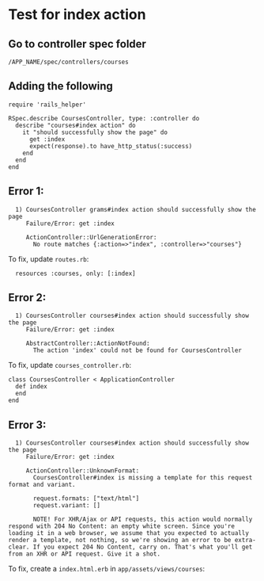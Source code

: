 # Test for index action

## Go to controller spec folder

```
/APP_NAME/spec/controllers/courses
```

## Adding the following
```
require 'rails_helper'

RSpec.describe CoursesController, type: :controller do
  describe "courses#index action" do
    it "should successfully show the page" do
      get :index
      expect(response).to have_http_status(:success)
    end
  end
end
```


## Error 1:
```
  1) CoursesController grams#index action should successfully show the page
     Failure/Error: get :index
     
     ActionController::UrlGenerationError:
       No route matches {:action=>"index", :controller=>"courses"}
```

To fix, update `routes.rb`:

```
  resources :courses, only: [:index]
```

## Error 2:

```
  1) CoursesController courses#index action should successfully show the page
     Failure/Error: get :index
     
     AbstractController::ActionNotFound:
       The action 'index' could not be found for CoursesController
```             

To fix, update `courses_controller.rb`:

```
class CoursesController < ApplicationController
  def index
  end
end
```

## Error 3:

```
  1) CoursesController courses#index action should successfully show the page
     Failure/Error: get :index
     
     ActionController::UnknownFormat:
       CoursesController#index is missing a template for this request format and variant.
     
       request.formats: ["text/html"]
       request.variant: []
     
       NOTE! For XHR/Ajax or API requests, this action would normally respond with 204 No Content: an empty white screen. Since you're loading it in a web browser, we assume that you expected to actually render a template, not nothing, so we're showing an error to be extra-clear. If you expect 204 No Content, carry on. That's what you'll get from an XHR or API request. Give it a shot.
```             

To fix, create a `index.html.erb` in `app/assets/views/courses`:
